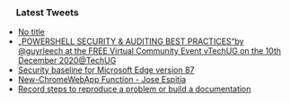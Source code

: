 <h3><a href="https://twitter.com/endi24"><img height=16 src="https://upload.wikimedia.org/wikipedia/sco/9/9f/Twitter_bird_logo_2012.svg"></a> Latest Tweets</h3>

<!-- BLOG-POST-LIST:START -->
- [No title](https://rss.app/articles/cb4e791f6f6d729c074351566bd3a7c508111d6e1a31b6e890b6c809918773d2f150f40f6adcdb69f0a26b74da140d9565d66ce5c3)
- [„POWERSHELL SECURITY & AUDITING BEST PRACTICES“by @guyrleech at the FREE Virtual Community Event vTechUG on the 10th December 2020@TechUG](https://rss.app/articles/cb4e791f6f6d729c074351566bd3a7c508111d6e1a31b6e890b6c809918773d2f150f40f6adcdb68fba36a7ad7170f9365dc68e0c4)
- [Security baseline for Microsoft Edge version 87](https://rss.app/articles/cb4e791f6f6d729c074351566bd3a7c508111d6e1a31b6e890b6c809918773d2f150f40f6adcda69f0a16f7adc150a9463dc6ee4c2)
- [New-ChromeWebApp Function - Jose Espitia](https://rss.app/articles/cb4e791f6f6d729c074351566bd3a7c508111d6e1a31b6e890b6c809918773d2f150f40f6adcdd68f4a46d74dc150b9364d361e9c7)
- [Record steps to reproduce a problem or build a documentation](https://rss.app/articles/cb4e791f6f6d729c074351566bd3a7c508111d6e1a31b6e890b6c809918773d2f150f40f6adcdc6ff7a46e7fdf150b9669d269e3c5)
<!-- BLOG-POST-LIST:END -->
